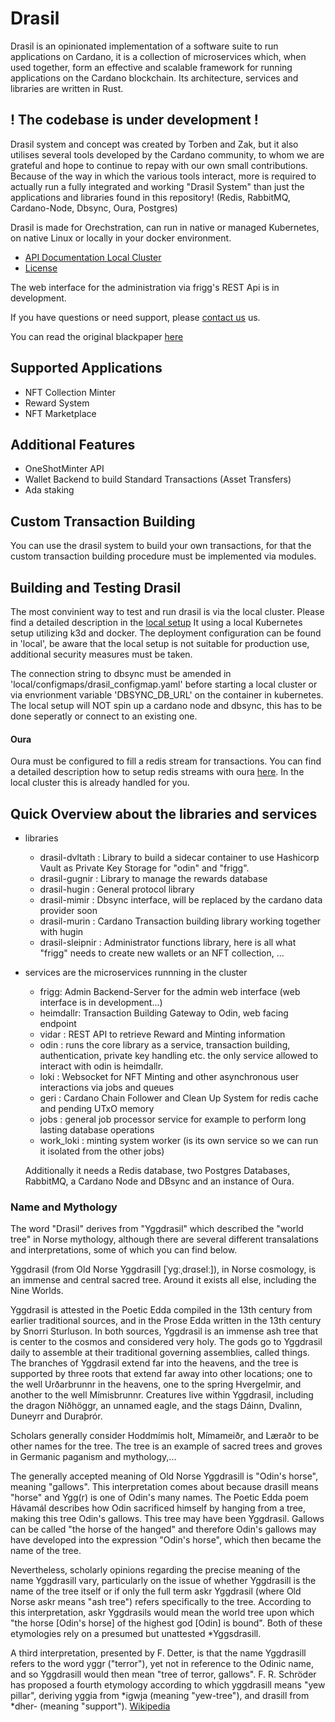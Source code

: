 # Drasil

Drasil is an opinionated implementation of a software suite to run applications on Cardano, it is a collection of microservices which, when used together, form an effective and scalable framework for running applications on the Cardano blockchain. Its architecture, services and libraries are written in Rust. 

## ! The codebase is under development ! 

Drasil system and concept was created by Torben and Zak, but it also utilises several tools developed by the Cardano community, to whom we are grateful and hope to continue to repay with our own small contributions.  Because of the way in which the various tools interact, more is required to actually run a fully integrated and working "Drasil System" than just the applications and libraries found in this repository! (Redis, RabbitMQ, Cardano-Node, Dbsync, Oura, Postgres)

Drasil is made for Orechstration, can run in native or managed Kubernetes, on native Linux or locally in your docker environment. 

* [API Documentation Local Cluster](https://documenter.getpostman.com/view/23201834/2s9YXpUHwG)
* [License](https://github.com/Sbcdn/drasil/blob/tk22/LICENSE.md)

The web interface for the administration via frigg's REST Api is in development. 

If you have questions or need support, please [contact us](mailto:info@drasil.io) us. 

You can read the original blackpaper [here](https://bit.ly/3vg9GvI)

## Supported Applications 
- NFT Collection Minter
- Reward System
- NFT Marketplace

## Additional Features
- OneShotMinter API
- Wallet Backend to build Standard Transactions (Asset Transfers)
- Ada staking

## Custom Transaction Building
You can use the drasil system to build your own transactions, for that the custom transaction building procedure must be implemented via modules. 

## Building and Testing Drasil
The most convinient way to test and run drasil is via the local cluster. 
Please find a detailed description in the [local setup](https://github.com/Sbcdn/drasil/tree/tk22/local)
It using a local Kubernetes setup utilizing k3d and docker. The deployment configuration can be found in 'local', be aware that the local setup is not suitable for production use, additional security measures must be taken. 

The connection string to dbsync must be amended in  'local/configmaps/drasil_configmap.yaml' before starting a local cluster or via envrionment variable 'DBSYNC_DB_URL' on the container in kubernetes. 
The local setup will NOT spin up a cardano node and dbsync, this has to be done seperatly or connect to an existing one. 

#### Oura
Oura must be configured to fill a redis stream for transactions. You can find a detailed description how to setup redis streams with oura [here](https://github.com/txpipe/oura). In the local cluster this is already handled for you.

## Quick Overview about the libraries and services
- libraries
   - drasil-dvltath : Library to build a sidecar container to use Hashicorp Vault as Private Key Storage for "odin" and "frigg".
   - drasil-gugnir : Library to manage the rewards database
   - drasil-hugin : General protocol library
   - drasil-mimir : Dbsync interface, will be replaced by the cardano data provider soon
   - drasil-murin : Cardano Transaction building library working together with hugin
   - drasil-sleipnir : Administrator functions library, here is all what "frigg" needs to create new wallets or an NFT collection, ...

- services are the microservices runnning in the cluster
   - frigg: Admin Backend-Server for the admin web interface (web interface is in development...)
   - heimdallr: Transaction Building Gateway to Odin, web facing endpoint
   - vidar : REST API to retrieve Reward and Minting information
   - odin : runs the core library as a service, transaction building, authentication, private key handling etc. the only service allowed to interact with odin is heimdallr.  
   - loki : Websocket for NFT Minting and other asynchronous user interactions via jobs and queues
   - geri : Cardano Chain Follower and Clean Up System for redis cache and pending UTxO memory
   - jobs : general job processor service for example to perform long lasting database operations
   - work_loki : minting system worker (is its own service so we can run it isolated from the other jobs)

   Additionally it needs a Redis database, two Postgres Databases, RabbitMQ, a Cardano Node and DBsync and an instance of Oura.

### Name and Mythology
The word "Drasil" derives from "Yggdrasil" which described the "world tree" in Norse mythology, although there are several different transalations and interpretations, some of which you can find below.

Yggdrasil (from Old Norse Yggdrasill [ˈyɡːˌdrɑselː]), in Norse cosmology, is an immense and central sacred tree. Around it exists all else, including the Nine Worlds.

Yggdrasil is attested in the Poetic Edda compiled in the 13th century from earlier traditional sources, and in the Prose Edda written in the 13th century by Snorri Sturluson. In both sources, Yggdrasil is an immense ash tree that is center to the cosmos and considered very holy. The gods go to Yggdrasil daily to assemble at their traditional governing assemblies, called things. The branches of Yggdrasil extend far into the heavens, and the tree is supported by three roots that extend far away into other locations; one to the well Urðarbrunnr in the heavens, one to the spring Hvergelmir, and another to the well Mímisbrunnr. Creatures live within Yggdrasil, including the dragon Níðhöggr, an unnamed eagle, and the stags Dáinn, Dvalinn, Duneyrr and Duraþrór.

Scholars generally consider Hoddmímis holt, Mímameiðr, and Læraðr to be other names for the tree. The tree is an example of sacred trees and groves in Germanic paganism and mythology,...

The generally accepted meaning of Old Norse Yggdrasill is "Odin's horse", meaning "gallows". This interpretation comes about because drasill means "horse" and Ygg(r) is one of Odin's many names. The Poetic Edda poem Hávamál describes how Odin sacrificed himself by hanging from a tree, making this tree Odin's gallows. This tree may have been Yggdrasil. Gallows can be called "the horse of the hanged" and therefore Odin's gallows may have developed into the expression "Odin's horse", which then became the name of the tree.

Nevertheless, scholarly opinions regarding the precise meaning of the name Yggdrasill vary, particularly on the issue of whether Yggdrasill is the name of the tree itself or if only the full term askr Yggdrasil (where Old Norse askr means "ash tree") refers specifically to the tree. According to this interpretation, askr Yggdrasils would mean the world tree upon which "the horse [Odin's horse] of the highest god [Odin] is bound". Both of these etymologies rely on a presumed but unattested *Yggsdrasill.

A third interpretation, presented by F. Detter, is that the name Yggdrasill refers to the word yggr ("terror"), yet not in reference to the Odinic name, and so Yggdrasill would then mean "tree of terror, gallows". F. R. Schröder has proposed a fourth etymology according to which yggdrasill means "yew pillar", deriving yggia from *igwja (meaning "yew-tree"), and drasill from *dher- (meaning "support").
[Wikipedia](https://en.wikipedia.org/wiki/Yggdrasil)

